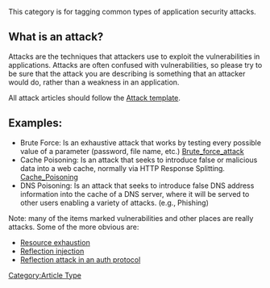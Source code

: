 This category is for tagging common types of application security
attacks.

## What is an attack?

Attacks are the techniques that attackers use to exploit the
vulnerabilities in applications. Attacks are often confused with
vulnerabilities, so please try to be sure that the attack you are
describing is something that an attacker would do, rather than a
weakness in an application.

All attack articles should follow the [Attack
template](Attack_template "wikilink").

## Examples:

  - Brute Force: Is an exhaustive attack that works by testing every
    possible value of a parameter (password, file name, etc.)
    [Brute_force_attack](:Brute_force_attack "wikilink")
  - Cache Poisoning: Is an attack that seeks to introduce false or
    malicious data into a web cache, normally via HTTP Response
    Splitting. [Cache_Poisoning](:Cache_Poisoning "wikilink")
  - DNS Poisoning: Is an attack that seeks to introduce false DNS
    address information into the cache of a DNS server, where it will be
    served to other users enabling a variety of attacks. (e.g.,
    Phishing)

Note: many of the items marked vulnerabilities and other places are
really attacks. Some of the more obvious are:

  - [Resource exhaustion](Resource_exhaustion "wikilink")
  - [Reflection injection](Reflection_injection "wikilink")
  - [Reflection attack in an auth
    protocol](Reflection_attack_in_an_auth_protocol "wikilink")

[Category:Article Type](Category:Article_Type "wikilink")